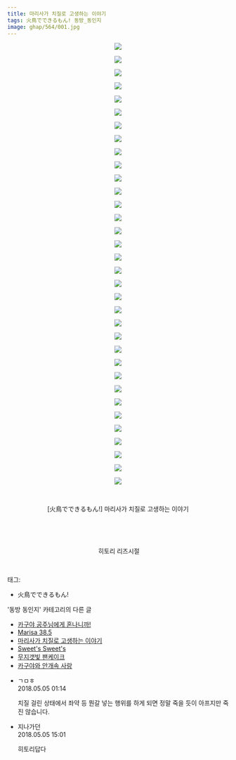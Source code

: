 ```yaml
---
title: 마리사가 치질로 고생하는 이야기
tags: 火鳥でできるもん! 동방_동인지
image: ghap/564/001.jpg
---
```

<div class="article">
<p style="text-align: center; clear: none; float: none;"><img src="{{ site.nasurl }}/ghap/564/001.jpg"/></p>
<p style="text-align: center; clear: none; float: none;"><img src="{{ site.nasurl }}/ghap/564/002.jpg"/></p>
<p style="text-align: center; clear: none; float: none;"><img src="{{ site.nasurl }}/ghap/564/003.jpg"/></p>
<p style="text-align: center; clear: none; float: none;"><img src="{{ site.nasurl }}/ghap/564/004.jpg"/></p>
<p style="text-align: center; clear: none; float: none;"><img src="{{ site.nasurl }}/ghap/564/005.jpg"/></p>
<p style="text-align: center; clear: none; float: none;"><img src="{{ site.nasurl }}/ghap/564/006.jpg"/></p>
<p style="text-align: center; clear: none; float: none;"><img src="{{ site.nasurl }}/ghap/564/007.jpg"/></p>
<p style="text-align: center; clear: none; float: none;"><img src="{{ site.nasurl }}/ghap/564/008.jpg"/></p>
<p style="text-align: center; clear: none; float: none;"><img src="{{ site.nasurl }}/ghap/564/009.jpg"/></p>
<p style="text-align: center; clear: none; float: none;"><img src="{{ site.nasurl }}/ghap/564/010.jpg"/></p>
<p style="text-align: center; clear: none; float: none;"><img src="{{ site.nasurl }}/ghap/564/011.jpg"/></p>
<p style="text-align: center; clear: none; float: none;"><img src="{{ site.nasurl }}/ghap/564/012.jpg"/></p>
<p style="text-align: center; clear: none; float: none;"><img src="{{ site.nasurl }}/ghap/564/013.jpg"/></p>
<p style="text-align: center; clear: none; float: none;"><img src="{{ site.nasurl }}/ghap/564/014.jpg"/></p>
<p style="text-align: center; clear: none; float: none;"><img src="{{ site.nasurl }}/ghap/564/015.jpg"/></p>
<p style="text-align: center; clear: none; float: none;"><img src="{{ site.nasurl }}/ghap/564/016.jpg"/></p>
<p style="text-align: center; clear: none; float: none;"><img src="{{ site.nasurl }}/ghap/564/017.jpg"/></p>
<p style="text-align: center; clear: none; float: none;"><img src="{{ site.nasurl }}/ghap/564/018.jpg"/></p>
<p style="text-align: center; clear: none; float: none;"><img src="{{ site.nasurl }}/ghap/564/019.jpg"/></p>
<p style="text-align: center; clear: none; float: none;"><img src="{{ site.nasurl }}/ghap/564/020.jpg"/></p>
<p style="text-align: center; clear: none; float: none;"><img src="{{ site.nasurl }}/ghap/564/021.jpg"/></p>
<p style="text-align: center; clear: none; float: none;"><img src="{{ site.nasurl }}/ghap/564/022.jpg"/></p>
<p style="text-align: center; clear: none; float: none;"><img src="{{ site.nasurl }}/ghap/564/023.jpg"/></p>
<p style="text-align: center; clear: none; float: none;"><img src="{{ site.nasurl }}/ghap/564/024.jpg"/></p>
<p style="text-align: center; clear: none; float: none;"><img src="{{ site.nasurl }}/ghap/564/025.jpg"/></p>
<p style="text-align: center; clear: none; float: none;"><img src="{{ site.nasurl }}/ghap/564/026.jpg"/></p>
<p style="text-align: center; clear: none; float: none;"><img src="{{ site.nasurl }}/ghap/564/027.jpg"/></p>
<p style="text-align: center; clear: none; float: none;"><img src="{{ site.nasurl }}/ghap/564/028.jpg"/></p>
<p style="text-align: center; clear: none; float: none;"><img src="{{ site.nasurl }}/ghap/564/029.jpg"/></p>
<p style="text-align: center; clear: none; float: none;"><img src="{{ site.nasurl }}/ghap/564/030.jpg"/></p>
<p style="text-align: center; clear: none; float: none;"><img src="{{ site.nasurl }}/ghap/564/031.jpg"/></p>
<p style="text-align: center; clear: none; float: none;"><img src="{{ site.nasurl }}/ghap/564/032.jpg"/></p>
<p style="text-align: center; clear: none; float: none;"><img src="{{ site.nasurl }}/ghap/564/033.jpg"/></p>
<p style="text-align: center; clear: none; float: none;"><img src="{{ site.nasurl }}/ghap/564/034.jpg"/></p>
<p style="text-align: center; clear: none; float: none;"><br/></p>
<p style="text-align: center; clear: none; float: none;">[火鳥でできるもん!] 마리사가 치질로 고생하는 이야기</p>
<p style="text-align: center; clear: none; float: none;"><br/></p>
<p style="text-align: center; clear: none; float: none;"><br/></p>
<p style="text-align: center; clear: none; float: none;"> 히토리 리즈시절</p>
<p><br/></p>
</div><div class="tagTrail">
<p>태그: </p>
<ul>
<li>火鳥でできるもん!</li>
</ul>
</div><div class="another">
<p>'동방 동인지' 카테고리의 다른 글</p>
<ul>
<li><a href="/2016-06-26-ghap_566">카구야 공주님에게 혼나니까!</a></li>
<li><a href="/2016-06-26-ghap_565">Marisa 38.5</a></li>
<li><a href="/2016-06-26-ghap_564">마리사가 치질로 고생하는 이야기</a></li>
<li><a href="/2016-06-26-ghap_563">Sweet's Sweet's</a></li>
<li><a href="/2016-06-25-ghap_562">무지갯빛 팬케이크</a></li>
<li><a href="/2016-06-25-ghap_561">카구야와 안개속 사랑</a></li>
</ul>
</div><div class="cb_module cb_fluid">
<div class="cb_wrt cb_profile">
<div class="comment">
<ul>
<li class="cb_thumb_off" id="comment15250759">
<div class="cb_comment_area">
<div class="cb_info_area">
<div class="cb_section">
<span class="cb_nick_name">ㄱㅁㅎ</span>
</div>
<div class="cb_section">
<span class="cb_date">2018.05.05 01:14 </span>
</div>
</div>
<div class="cb_dsc_comment">
<p class="cb_dsc">
											치질 걸린 상태에서 좌약 등 뭔갈 넣는 행위를 하게 되면 정말 죽을 듯이 아프지만 죽진 않습니다.
										</p>
</div>
</div></li>
<li class="cb_thumb_off" id="comment15250924">
<div class="cb_comment_area">
<div class="cb_info_area">
<div class="cb_section">
<span class="cb_nick_name">지나가던</span>
</div>
<div class="cb_section">
<span class="cb_date">2018.05.05 15:01 </span>
</div>
</div>
<div class="cb_dsc_comment">
<p class="cb_dsc">
											히토리답다
										</p>
</div>
</div></li>
</ul>
</div>
</div><!-- commentList close -->
</div>